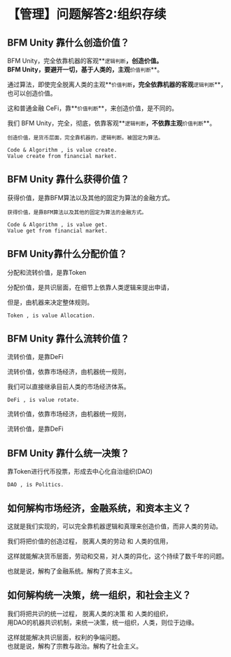 # 【管理】问题解答2:组织存续

## BFM Unity 靠什么创造价值？

BFM Unity，完全依靠机器的客观**`逻辑判断`**，创造价值。  
BFM Unity，要避开一切，基于人类的，主观**`价值判断`**。

通过算法，即使完全脱离人类的主观**`价值判断`**，完全依靠机器的客观**`逻辑判断`**，也可以创造价值。

这和普通金融 CeFi，靠**`价值判断`**，来创造价值，是不同的。

我们 BFM Unity，完全，彻底，依靠客观**`逻辑判断`**，不依靠主观**`价值判断`**。

```text
创造价值，是货币层面，完全靠机器的，逻辑判断。被固定为算法。

Code & Algorithm , is value create.
Value create from financial market.
```

## BFM Unity 靠什么获得价值？

获得价值，是靠BFM算法以及其他的固定为算法的金融方式。 

```text
获得价值，是靠BFM算法以及其他的固定为算法的金融方式。

Code & Algorithm , is value get.
Value get from financial market.
```

## BFM Unity靠什么分配价值？

分配和流转价值，是靠Token

分配价值，是共识层面，在细节上依靠人类逻辑来提出申请，

但是，由机器来决定整体规则。

```text
Token , is value Allocation.
```

## BFM Unity 靠什么流转价值？

流转价值，是靠DeFi

流转价值，依靠市场经济，由机器统一规则，

我们可以直接继承目前人类的市场经济体系。

```text
DeFi , is value rotate.
```

流转价值，依靠市场经济，由机器统一规则，

流转价值，是靠DeFi

## BFM Unity 靠什么统一决策？

靠Token进行代币投票，形成去中心化自治组织\(DAO\)

```text
DAO , is Politics.
```

## 如何解构市场经济，金融系统，和资本主义？

这就是我们实现的，可以完全靠机器逻辑和真理来创造价值，而非人类的劳动。

我们将把价值的创造过程， 脱离人类的劳动 和 人类的信用，

这样就能解决货币层面，劳动和交易，对人类的异化，这个持续了数千年的问题。

也就是说，解构了金融系统。解构了资本主义。

## 如何解构统一决策，统一组织，和社会主义？

我们将把共识的统一过程， 脱离人类的决策 和 人类的组织，   
用DAO的机器共识机制，来统一决策，统一组织，人类，则位于边缘。

这样就能解决共识层面，权利的争端问题。  
也就是说，解构了宗教与政治。解构了社会主义。

